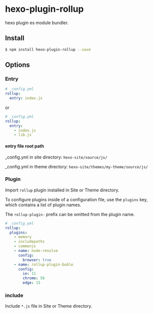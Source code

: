 # hexo-plugin-rollup

hexo plugin es module bundler.

## Install

```sh
$ npm install hexo-plugin-rollup --save
```

## Options

### Entry

```yaml
# _config.yml
rollup:
  entry: index.js
```
or
```yaml
# _config.yml
rollup:
  entry:
    - index.js
    - lib.js
```

#### entry file root path

_config.yml in site directory: `hexo-site/source/js/`

_config.yml in theme directory: `hexo-site/themes/my-theme/source/js/`

### Plugin

Import `rollup` plugin installed in Site or Theme directory.

To configure plugins inside of a configuration file, use the `plugins` key, which contains a list of plugin names.

The `rollup-plugin-` prefix can be omitted from the plugin name.

```yaml
# _config.yml
rollup:
  plugins:
    - memory
    - includepaths
    - commonjs
    - name: node-resolve
      config:
        browser: true
    - name: rollup-plugin-buble
      config:
        ie: 11
        chrome: 58
        edge: 15      
```

### include

Include `*.js` file in Site or Theme directory.